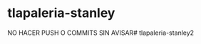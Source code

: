 # tlapaleria-stanley
NO HACER PUSH O COMMITS SIN AVISAR#   t l a p a l e r i a - s t a n l e y 2  
 